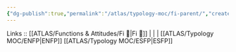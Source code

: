 ```yaml
---
{"dg-publish":true,"permalink":"/atlas/typology-moc/fi-parent/","created":"2023-01-05T12:01:42.952+01:00","updated":"2023-02-26T16:45:14.781+01:00"}
---
```


Links :: [[ATLAS/Functions & Attitudes/Fi 🔱\|Fi 🔱]] |  |  | 
[[ATLAS/Typology MOC/ENFP\|ENFP]]
[[ATLAS/Typology MOC/ESFP\|ESFP]]
